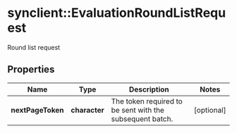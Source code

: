 # synclient::EvaluationRoundListRequest

Round list request
## Properties
Name | Type | Description | Notes
------------ | ------------- | ------------- | -------------
**nextPageToken** | **character** | The token required to be sent with the subsequent batch. | [optional] 


